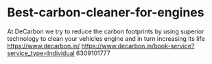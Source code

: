 # Best-carbon-cleaner-for-engines
At DeCarbon we try to reduce the carbon footprints by using superior technology to clean your vehicles engine and in turn increasing its life https://www.decarbon.in/ https://www.decarbon.in/book-service?service_type=Individual 6309101777
